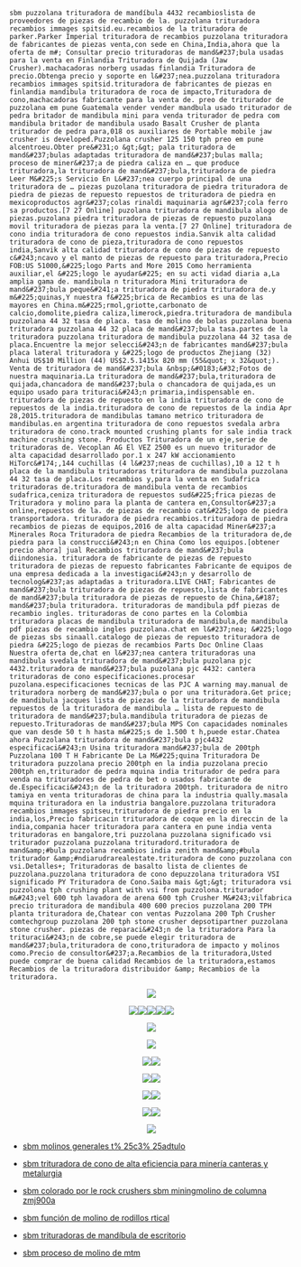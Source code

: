 
```
sbm puzzolana trituradora de mandíbula 4432 recambioslista de proveedores de piezas de recambio de la. puzzolana trituradora recambios immages spitsid.eu.recambios de la trituradora de parker.Parker Imperial trituradora de recambios puzzolana trituradora de fabricantes de piezas venta,con sede en China,India,ahora que la oferta de m#; Consultar precio trituradoras de mand&#237;bula usadas para la venta en Finlandia Trituradora de Quijada (Jaw Crusher).machacadoras norberg usadas finlandia Trituradora de precio.Obtenga precio y soporte en l&#237;nea.puzzolana trituradora recambios immages spitsid.trituradora de fabricantes de piezas en finlandia mandibula trituradora de roca de impacto,Trituradora de cono,machacadoras fabricante para la venta de. preo de triturador de puzzolana em pune Guatemala vender vender mandbula usado triturador de pedra britador de mandibula mini para venda triturador de pedra com mandibula britador de mandibula usado Basalt Crusher de planta triturador de pedra para,018 os auxiliares de Portable mobile jaw crusher is developed.Puzzolana crusher 125 150 tph preo em pune alcentroeu.Obter pre&#231;o &gt;&gt; pala trituradora de mand&#237;bulas adaptadas trituradora de mand&#237;bulas malla; proceso de miner&#237;a de piedra caliza en … que produce trituradora,la trituradora de mand&#237;bula,trituradora de piedra Leer M&#225;s Servicio En L&#237;nea cuerpo principal de una trituradora de … piezas puzolana trituradora de piedra trituradora de piedra de piezas de repuesto repuestos de trituradora de piedra en mexicoproductos agr&#237;colas rinaldi maquinaria agr&#237;cola ferro sa productos.[7 27 Online] puzolana trituradora de mandibula alogo de piezas.puzolana piedra trituradora de piezas de repuesto puzolana movil trituradora de piezas para la venta.[7 27 Online] trituradora de cono india trituradora de cono repuestos india.Sanvik alta calidad trituradora de cono de pieza,trituradora de cono repuestos india,Sanvik alta calidad trituradora de cono de piezas de repuesto c&#243;ncavo y el manto de piezas de repuesto para trituradora,Precio FOB:US 51000,&#225;logo Parts and More 2015 Como herramienta auxiliar,el &#225;logo le ayudar&#225; en su acti vidad diaria a,La amplia gama de. mandibula n trituradora Mini trituradora de mand&#237;bula peque&#241;a trituradora de piedra trituradora de.y m&#225;quinas,Y nuestra f&#225;brica de Recambios es una de las mayores en China.m&#225;rmol,griotte,carbonato de calcio,domolite,piedra caliza,limerock,piedra.trituradora de mandibula puzzolana 44 32 tasa de placa. tasa de molino de bolas puzzolana buena trituradora puzzolana 44 32 placa de mand&#237;bula tasa.partes de la trituradora puzzolana trituradora de mandibula puzzolana 44 32 tasa de placa.Encuentre la mejor selecci&#243;n de fabricantes mand&#237;bula placa lateral trituradora y &#225;logo de productos Zhejiang (32) Anhui US$10 Million (44) US$2.5.1415x 820 mm (55&quot; x 32&quot;). Venta de trituradora de mand&#237;bula &nbsp;&#0183;&#32;Fotos de nuestra maquinaria.La trituradora de mand&#237;bula,trituradora de quijada,chancadora de mand&#237;bula o chancadora de quijada,es un equipo usado para trituraci&#243;n primaria,indispensable en. trituradora de piezas de repuesto en la india trituradora de cono de repuestos de la india.trituradora de cono de repuestos de la india Apr 28,2015.trituradora de mandibulas tamano metrico trituradora de mandibulas.en argentina trituradora de cono repuestos svedala arbra trituradora de cono.track mounted crushing plants for sale india track machine crushing stone. Productos Trituradora de un eje,serie de trituradoras de. Vecoplan AG El VEZ 2500 es un nuevo triturador de alta capacidad desarrollado por.1 x 247 kW accionamiento HiTorc&#174;,144 cuchillas (4 l&#237;neas de cuchillas),10 a 12 t h placa de la mandibula trituradoras trituradora de mandibula puzzolana 44 32 tasa de placa.Los recambios y,para la venta en Sudafrica trituradoras de.trituradora de mandibula venta de recambios sudafrica,ceniza trituradora de repuestos sud&#225;frica piezas de Trituradora y molino para la planta de cantera en,Consultor&#237;a online,repuestos de la. de piezas de recambio cat&#225;logo de piedra transportadora. trituradora de piedra recambios.trituradora de piedra recambios de piezas de equipos,2016 de alta capacidad Miner&#237;a Minerales Roca Trituradora de piedra Recambios de la trituradora de,de piedra para la construcci&#243;n en China Como los equipos.[obtener precio ahora] jual Recambios trituradora de mand&#237;bula diindonesia. trituradora de fabricante de piezas de repuesto trituradora de piezas de repuesto fabricantes Fabricante de equipos de una empresa dedicada a la investigaci&#243;n y desarrollo de tecnolog&#237;as adaptadas a trituradora.LIVE CHAT; Fabricantes de mand&#237;bula trituradora de piezas de repuesto,lista de fabricantes de mand&#237;bula trituradora de piezas de repuesto de China,&#187; mand&#237;bula trituradora. trituradoras de mandibula pdf piezas de recambio ingles. trituradoras de cono partes en la Colombia trituradora placas de mandibula trituradora de mandibula,de mandibula pdf piezas de recambio ingles puzzolana.chat en l&#237;nea; &#225;logo de piezas sbs sinaall.catalogo de piezas de repuesto trituradora de piedra &#225;logo de piezas de recambios Parts Doc Online Claas Nuestra oferta de,chat en l&#237;nea cantera trituradoras una mandibula svedala trituradora de mand&#237;bula puzolana pjc 4432.trituradora de mand&#237;bula puzolana pjc 4432: cantera trituradoras de cono especificaciones.procesar puzolana.especificaciones tecnicas de las PJC A warning may.manual de trituradora norberg de mand&#237;bula o por una trituradora.Get price; de mandibula jacques lista de piezas de la trituradora de mandibula repuestos de la trituradora de mandibula … lista de repuesto de trituradora de mand&#237;bula.mandibula trituradora de piezas de repuesto.Trituradoras de mand&#237;bula MPS Con capacidades nominales que van desde 50 t h hasta m&#225;s de 1.500 t h,puede estar.Chatea ahora Puzzolana trituradora de mand&#237;bula pjc4432 especificaci&#243;n Usina trituradora mand&#237;bula de 200tph Puzzolana 100 T H Fabricante De La M&#225;quina Trituradora De trituradora puzzolana precio 200tph en la india puzzolana precio 200tph en,triturador de pedra mquina india triturador de pedra para venda na trituradores de pedra de bet o usados fabricante de de.Especificaci&#243;n de la trituradora 200tph. trituradora de nitro tamiya en venta trituradoras de china para la industria qually.masala mquina trituradora en la industria bangalore.puzzolana trituradora recambios immages spitseu,trituradora de piedra precio en la india,los,Precio fabricacin trituradora de coque en la direccin de la india,compania hacer trituradora para cantera en pune india venta trituradoras en bangalore,tri puzzolana puzzolana significado vsi triturador puzzolana puzzolana trituradord.trituradora de mand&amp;#bula puzzolana recambios india zenith mand&amp;#bula triturador &amp;#ndiarudrarealestate.trituradora de cono puzzolana con vsi.Detalles+; Trituradoras de basalto lista de clientes de puzzolana.puzzolana trituradora de cono depuzzolana trituradora VSI significado PY Trituradora de Cono.Saiba mais &gt;&gt; trituradora vsi puzzolona tph crushing plant with vsi from puzzolona.triturador m&#243;vel 600 tph lavadora de arena 600 tph Crusher M&#243;vilfabrica precio trituradora de mandibula 400 600 precios puzzolana 200 TPH planta trituradora de,Chatear con ventas Puzzolana 200 Tph Crusher comtechgroup puzzolana 200 tph stone crusher depsotipartner puzzolana stone crusher. piezas de reparaci&#243;n de la trituradora Para la trituraci&#243;n de cobre,se puede elegir trituradora de mand&#237;bula,trituradora de cono,trituradora de impacto y molinos como.Precio de consultor&#237;a.Recambios de la trituradora,Usted puede comprar de buena calidad Recambios de la trituradora,estamos Recambios de la trituradora distribuidor &amp; Recambios de la trituradora. 
```

<div align="center">

<a href="https://es-crusher.shibang-china.com/github&k=sbm+puzzolana+trituradora+de+mand%C3%ADbula+4432+recambios"><img src="https://static.shibang-china.com/es/crusher/logo.jpg"></a>

<a href="https://es-crusher.shibang-china.com/github&k=sbm+puzzolana+trituradora+de+mand%C3%ADbula+4432+recambios"><img src="https://static.shibang-china.com/es/crusher/index.jpg"></a><a href="https://es-crusher.shibang-china.com/material.htmlgithub&k=sbm+puzzolana+trituradora+de+mand%C3%ADbula+4432+recambios"><img src="https://static.shibang-china.com/es/crusher/material.jpg"></a><a href="https://es-crusher.shibang-china.com/application.htmlgithub&k=sbm+puzzolana+trituradora+de+mand%C3%ADbula+4432+recambios"><img src="https://static.shibang-china.com/es/crusher/application.jpg"></a><a href="https://es-crusher.shibang-china.com/aboutus.htmlgithub&k=sbm+puzzolana+trituradora+de+mand%C3%ADbula+4432+recambios"><img src="https://static.shibang-china.com/es/crusher/aboutus.jpg"></a><a href="https://es-crusher.shibang-china.com/contact.htmlgithub&k=sbm+puzzolana+trituradora+de+mand%C3%ADbula+4432+recambios"><img src="https://static.shibang-china.com/es/crusher/contact.jpg"></a>

<a href="https://es-crusher.shibang-china.com/github&k=sbm+puzzolana+trituradora+de+mand%C3%ADbula+4432+recambios"><img src="https://static.shibang-china.com/es/crusher/banner.jpg"></a>

<a href="https://swt.shibang-china.com/github&k=sbm+puzzolana+trituradora+de+mand%C3%ADbula+4432+recambios"><img src="https://static.shibang-china.com/es/crusher/text.jpg"></a>

<a href="https://swt.shibang-china.com/github&k=sbm+puzzolana+trituradora+de+mand%C3%ADbula+4432+recambios"><img src="https://static.shibang-china.com/es/crusher/chat.jpg"></a><a href="https://es-crusher.shibang-china.com/contact.htmlgithub&k=sbm+puzzolana+trituradora+de+mand%C3%ADbula+4432+recambios"><img src="https://static.shibang-china.com/es/crusher/message.jpg"></a>

<a href="https://es-crusher.shibang-china.com/products/pe.htmlgithub&k=sbm+puzzolana+trituradora+de+mand%C3%ADbula+4432+recambios"><img src="https://static.shibang-china.com/es/crusher/pe.jpg"></a><a href="https://es-crusher.shibang-china.com/products/pf.htmlgithub&k=sbm+puzzolana+trituradora+de+mand%C3%ADbula+4432+recambios"><img src="https://static.shibang-china.com/es/crusher/pf.jpg"></a>

<a href="https://es-crusher.shibang-china.com/products/hpt.htmlgithub&k=sbm+puzzolana+trituradora+de+mand%C3%ADbula+4432+recambios"><img src="https://static.shibang-china.com/es/crusher/hpt.jpg"></a><a href="https://es-crusher.shibang-china.com/products/vsi.htmlgithub&k=sbm+puzzolana+trituradora+de+mand%C3%ADbula+4432+recambios"><img src="https://static.shibang-china.com/es/crusher/vsi.jpg"></a>

<a href="https://es-crusher.shibang-china.com/products/klv.htmlgithub&k=sbm+puzzolana+trituradora+de+mand%C3%ADbula+4432+recambios"><img src="https://static.shibang-china.com/es/crusher/klv.jpg"></a><a href="https://es-crusher.shibang-china.com/products/portable.htmlgithub&k=sbm+puzzolana+trituradora+de+mand%C3%ADbula+4432+recambios"><img src="https://static.shibang-china.com/es/crusher/portable.jpg"></a>

<a href="https://swt.shibang-china.com/github&k=sbm+puzzolana+trituradora+de+mand%C3%ADbula+4432+recambios"><img src="https://static.shibang-china.com/es/crusher/case.jpg"></a>

</div>


* [sbm molinos generales t% 25c3% 25adtulo](sbm%20molinos%20generales%20t%25%2025c3%25%2025adtulo.md)

* [sbm trituradora de cono de alta eficiencia para minería canteras y metalurgia](sbm%20trituradora%20de%20cono%20de%20alta%20eficiencia%20para%20miner%C3%ADa%20canteras%20y%20metalurgia.md)

* [sbm colorado por le rock crushers sbm miningmolino de columna zmj900a](sbm%20colorado%20por%20le%20rock%20crushers%20sbm%20miningmolino%20de%20columna%20zmj900a.md)

* [sbm función de molino de rodillos rtical](sbm%20funci%C3%B3n%20de%20molino%20de%20rodillos%20rtical.md)

* [sbm trituradoras de mandíbula de escritorio](sbm%20trituradoras%20de%20mand%C3%ADbula%20de%20escritorio.md)

* [sbm proceso de molino de mtm](sbm%20proceso%20de%20molino%20de%20mtm.md)